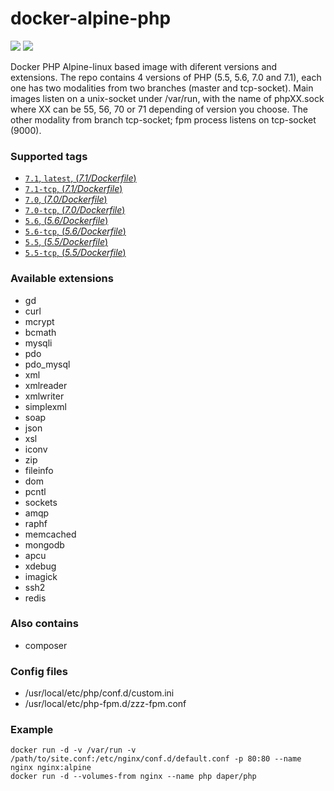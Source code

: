 # docker-alpine-php

[![](https://images.microbadger.com/badges/image/daper/php.svg)](https://microbadger.com/images/daper/php "Get your own image badge on microbadger.com")
[![](https://images.microbadger.com/badges/version/daper/php.svg)](https://microbadger.com/images/daper/php "Get your own version badge on microbadger.com")

Docker PHP Alpine-linux based image with diferent versions and extensions. The repo contains 4 versions of PHP (5.5, 5.6, 7.0 and 7.1), each one has two modalities from two branches (master and tcp-socket). Main images listen on a unix-socket under /var/run, with the name of phpXX.sock where XX can be 55, 56, 70 or 71 depending of version you choose. The other modality from branch tcp-socket; fpm process listens on tcp-socket (9000).

### Supported tags
- [`7.1`, `latest`, (*7.1/Dockerfile*)](https://github.com/daper/docker-alpine-php/blob/master/7.1/Dockerfile)
- [`7.1-tcp`, (*7.1/Dockerfile*)](https://github.com/daper/docker-alpine-php/blob/tcp-socket/7.1/Dockerfile)
- [`7.0`, (*7.0/Dockerfile*)](https://github.com/daper/docker-alpine-php/blob/master/7.0/Dockerfile)
- [`7.0-tcp`, (*7.0/Dockerfile*)](https://github.com/daper/docker-alpine-php/blob/tcp-socket/7.0/Dockerfile)
- [`5.6`, (*5.6/Dockerfile*)](https://github.com/daper/docker-alpine-php/blob/master/5.6/Dockerfile)
- [`5.6-tcp`, (*5.6/Dockerfile*)](https://github.com/daper/docker-alpine-php/blob/tcp-socket/5.6/Dockerfile)
- [`5.5`, (*5.5/Dockerfile*)](https://github.com/daper/docker-alpine-php/blob/master/5.5/Dockerfile)
- [`5.5-tcp`, (*5.5/Dockerfile*)](https://github.com/daper/docker-alpine-php/blob/tcp-socket/5.5/Dockerfile)

### Available extensions
- gd
- curl
- mcrypt
- bcmath
- mysqli
- pdo
- pdo_mysql
- xml
- xmlreader
- xmlwriter
- simplexml
- soap
- json
- xsl
- iconv
- zip
- fileinfo
- dom
- pcntl
- sockets
- amqp
- raphf
- memcached
- mongodb
- apcu
- xdebug
- imagick
- ssh2
- redis

### Also contains
- composer

### Config files
- /usr/local/etc/php/conf.d/custom.ini
- /usr/local/etc/php-fpm.d/zzz-fpm.conf

### Example
```
docker run -d -v /var/run -v /path/to/site.conf:/etc/nginx/conf.d/default.conf -p 80:80 --name nginx nginx:alpine
docker run -d --volumes-from nginx --name php daper/php
```